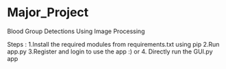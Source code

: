 # Major_Project
Blood Group Detections Using Image Processing

Steps :
1.Install the required modules from requirements.txt using pip
2.Run app.py
3.Register and login to use  the app :)
   or 
4. Directly run the GUI.py app
